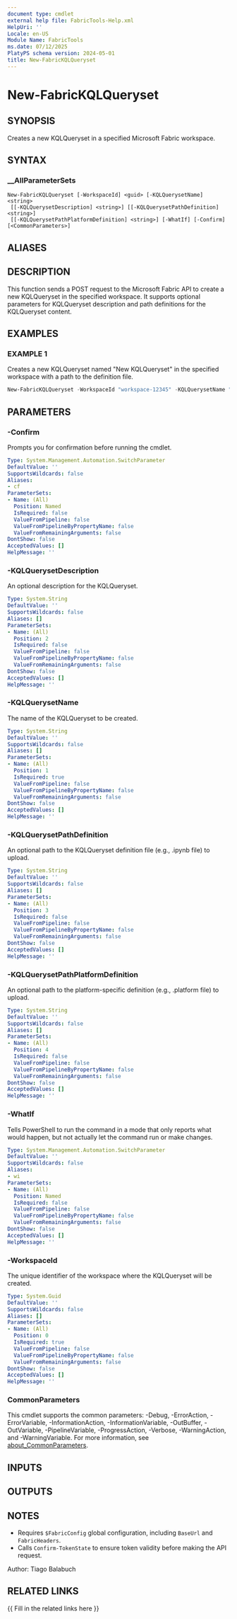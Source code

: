 ```yaml
---
document type: cmdlet
external help file: FabricTools-Help.xml
HelpUri: ''
Locale: en-US
Module Name: FabricTools
ms.date: 07/12/2025
PlatyPS schema version: 2024-05-01
title: New-FabricKQLQueryset
---
```


# New-FabricKQLQueryset

## SYNOPSIS

Creates a new KQLQueryset in a specified Microsoft Fabric workspace.

## SYNTAX

### __AllParameterSets

```
New-FabricKQLQueryset [-WorkspaceId] <guid> [-KQLQuerysetName] <string>
 [[-KQLQuerysetDescription] <string>] [[-KQLQuerysetPathDefinition] <string>]
 [[-KQLQuerysetPathPlatformDefinition] <string>] [-WhatIf] [-Confirm] [<CommonParameters>]
```

## ALIASES

## DESCRIPTION

This function sends a POST request to the Microsoft Fabric API to create a new KQLQueryset
in the specified workspace.
It supports optional parameters for KQLQueryset description
and path definitions for the KQLQueryset content.

## EXAMPLES

### EXAMPLE 1

Creates a new KQLQueryset named "New KQLQueryset" in the specified workspace with a path to the definition file.
```powershell
New-FabricKQLQueryset -WorkspaceId "workspace-12345" -KQLQuerysetName "New KQLQueryset" -KQLQuerysetPathDefinition "C:\kql\example.ipynb"
```

## PARAMETERS

### -Confirm

Prompts you for confirmation before running the cmdlet.

```yaml
Type: System.Management.Automation.SwitchParameter
DefaultValue: ''
SupportsWildcards: false
Aliases:
- cf
ParameterSets:
- Name: (All)
  Position: Named
  IsRequired: false
  ValueFromPipeline: false
  ValueFromPipelineByPropertyName: false
  ValueFromRemainingArguments: false
DontShow: false
AcceptedValues: []
HelpMessage: ''
```

### -KQLQuerysetDescription

An optional description for the KQLQueryset.

```yaml
Type: System.String
DefaultValue: ''
SupportsWildcards: false
Aliases: []
ParameterSets:
- Name: (All)
  Position: 2
  IsRequired: false
  ValueFromPipeline: false
  ValueFromPipelineByPropertyName: false
  ValueFromRemainingArguments: false
DontShow: false
AcceptedValues: []
HelpMessage: ''
```

### -KQLQuerysetName

The name of the KQLQueryset to be created.

```yaml
Type: System.String
DefaultValue: ''
SupportsWildcards: false
Aliases: []
ParameterSets:
- Name: (All)
  Position: 1
  IsRequired: true
  ValueFromPipeline: false
  ValueFromPipelineByPropertyName: false
  ValueFromRemainingArguments: false
DontShow: false
AcceptedValues: []
HelpMessage: ''
```

### -KQLQuerysetPathDefinition

An optional path to the KQLQueryset definition file (e.g., .ipynb file) to upload.

```yaml
Type: System.String
DefaultValue: ''
SupportsWildcards: false
Aliases: []
ParameterSets:
- Name: (All)
  Position: 3
  IsRequired: false
  ValueFromPipeline: false
  ValueFromPipelineByPropertyName: false
  ValueFromRemainingArguments: false
DontShow: false
AcceptedValues: []
HelpMessage: ''
```

### -KQLQuerysetPathPlatformDefinition

An optional path to the platform-specific definition (e.g., .platform file) to upload.

```yaml
Type: System.String
DefaultValue: ''
SupportsWildcards: false
Aliases: []
ParameterSets:
- Name: (All)
  Position: 4
  IsRequired: false
  ValueFromPipeline: false
  ValueFromPipelineByPropertyName: false
  ValueFromRemainingArguments: false
DontShow: false
AcceptedValues: []
HelpMessage: ''
```

### -WhatIf

Tells PowerShell to run the command in a mode that only reports what would happen, but not actually let the command run or make changes.

```yaml
Type: System.Management.Automation.SwitchParameter
DefaultValue: ''
SupportsWildcards: false
Aliases:
- wi
ParameterSets:
- Name: (All)
  Position: Named
  IsRequired: false
  ValueFromPipeline: false
  ValueFromPipelineByPropertyName: false
  ValueFromRemainingArguments: false
DontShow: false
AcceptedValues: []
HelpMessage: ''
```

### -WorkspaceId

The unique identifier of the workspace where the KQLQueryset will be created.

```yaml
Type: System.Guid
DefaultValue: ''
SupportsWildcards: false
Aliases: []
ParameterSets:
- Name: (All)
  Position: 0
  IsRequired: true
  ValueFromPipeline: false
  ValueFromPipelineByPropertyName: false
  ValueFromRemainingArguments: false
DontShow: false
AcceptedValues: []
HelpMessage: ''
```

### CommonParameters

This cmdlet supports the common parameters: -Debug, -ErrorAction, -ErrorVariable,
-InformationAction, -InformationVariable, -OutBuffer, -OutVariable, -PipelineVariable,
-ProgressAction, -Verbose, -WarningAction, and -WarningVariable. For more information, see
[about_CommonParameters](https://go.microsoft.com/fwlink/?LinkID=113216).

## INPUTS

## OUTPUTS

## NOTES

- Requires `$FabricConfig` global configuration, including `BaseUrl` and `FabricHeaders`.
- Calls `Confirm-TokenState` to ensure token validity before making the API request.

Author: Tiago Balabuch

## RELATED LINKS

{{ Fill in the related links here }}

